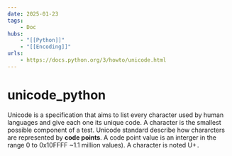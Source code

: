 ```yaml
---
date: 2025-01-23
tags:
    - Doc
hubs:
    - "[[Python]]"
    - "[[Encoding]]"
urls:
    - https://docs.python.org/3/howto/unicode.html
---
```


# unicode_python 

Unicode is a specification that aims to list every character used by human languages and give each one its unique code.
A character is the smallest possible component of a test.
Unicode standard describe how chararcters are represented by **code points**. A code point value is an interger in the range 0 to 0x10FFFF ~1.1 million values).
A character is noted U+<code point>.



